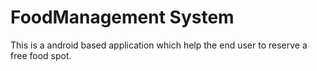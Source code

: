 # FoodManagement System #

This is a android based application which help the end user to reserve a free food spot.
 



